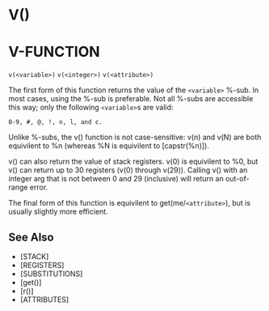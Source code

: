 # V()
# V-FUNCTION
`v(<variable>)`
`v(<integer>)`
`v(<attribute>)`

  The first form of this function returns the value of the `<variable>` %-sub. In most cases, using the %-sub is preferable. Not all %-subs are accessible this way; only the following `<variable>`s are valid:

    0-9, #, @, !, n, l, and c.

  Unlike %-subs, the v() function is not case-sensitive: v(n) and v(N) are both equivilent to %n (whereas %N is equivilent to [capstr(%n)]).

  v() can also return the value of stack registers. v(0) is equivilent to %0, but v() can return up to 30 registers (v(0) through v(29)). Calling v() with an integer arg that is not between 0 and 29 (inclusive) will return an out-of-range error.

  The final form of this function is equivilent to get(me/`<attribute>`), but is usually slightly more efficient.


## See Also
- [STACK]
- [REGISTERS]
- [SUBSTITUTIONS]
- [get()]
- [r()]
- [ATTRIBUTES]

